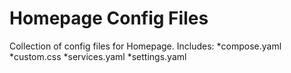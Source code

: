 # Homepage Config Files
Collection of config files for Homepage.
Includes:
*compose.yaml
*custom.css
*services.yaml
*settings.yaml
